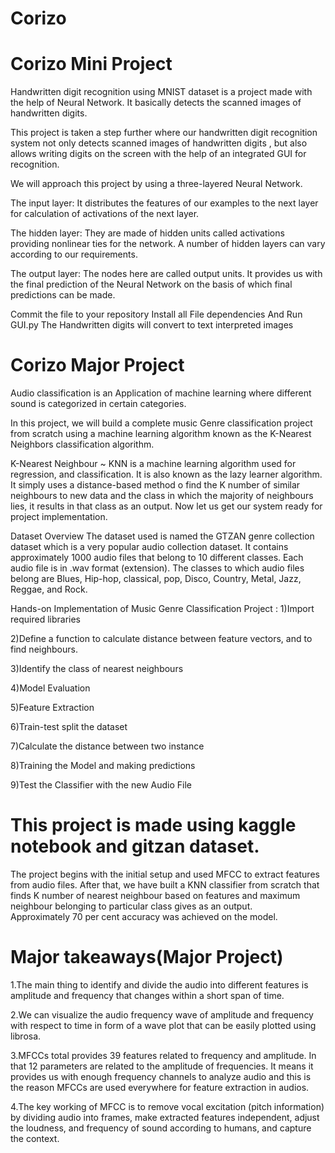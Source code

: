 # Corizo
# Corizo Mini Project

Handwritten digit recognition using MNIST dataset is a  project made with the help of Neural Network. 
It basically detects the scanned images of handwritten digits. 

This  project is taken a step further where our handwritten digit recognition system not only detects scanned images of handwritten digits ,
but also allows writing digits on the screen with the help of an integrated GUI for recognition. 

We will approach this project by using a three-layered Neural Network. 

The input layer: It distributes the features of our examples to the next layer for calculation of activations of the next layer.

The hidden layer: They are made of hidden units called activations providing nonlinear ties for the network. 
                  A number of hidden layers can vary according to our requirements.
                  
The output layer: The nodes here are called output units. It provides us with the final prediction of the Neural Network on the basis of which 
                  final predictions can be made.
                  
Commit the file to your repository 
Install all File dependencies
And Run GUI.py
The Handwritten digits will convert to text interpreted images



# Corizo Major Project

Audio classification is an Application of machine learning where different sound is categorized in certain categories. 

In this project, we will build a complete music Genre classification project from scratch using a machine learning algorithm known as the K-Nearest Neighbors classification algorithm.

K-Nearest Neighbour ~ KNN is a machine learning algorithm used for regression, and classification. It is also known as the lazy learner algorithm. It simply uses a distance-based method o find the K number of similar neighbours to new data and the class in which the majority of neighbours lies, it results in that class as an output. Now let us get our system ready for project implementation.

Dataset Overview
The dataset used is named the GTZAN genre collection dataset which is a very popular audio collection dataset. It contains approximately 1000 audio files that belong to 10 different classes. Each audio file is in .wav format (extension). The classes to which audio files belong are Blues, Hip-hop, classical, pop, Disco, Country, Metal, Jazz, Reggae, and Rock.

Hands-on Implementation of Music Genre Classification Project :
1)Import required libraries

2)Define a function to calculate distance between feature vectors, and to find neighbours.

3)Identify the class of nearest neighbours

4)Model Evaluation

5)Feature Extraction

6)Train-test split the dataset

7)Calculate the distance between two instance

8)Training the Model and making predictions

9)Test the Classifier with the new Audio File

# This project is made using kaggle notebook and gitzan dataset.


The project begins with the initial setup and used MFCC to extract features from audio files. 
After that, we have built a KNN classifier from scratch that finds K number of nearest neighbour based on features and maximum neighbour belonging to particular class gives as an output.  
Approximately 70 per cent accuracy was achieved on the model.

# Major takeaways(Major Project)
1.The main thing to identify and divide the audio into different features is amplitude and frequency that changes within a short span of time.

2.We can visualize the audio frequency wave of amplitude and frequency with respect to time in form of a wave plot that can be easily plotted using librosa.

3.MFCCs total provides 39 features related to frequency and amplitude. In that 12 parameters are related to the amplitude of frequencies. It means it provides us with enough frequency channels to analyze audio and this is the reason MFCCs are used everywhere for feature extraction in audios.

4.The key working of MFCC is to remove vocal excitation (pitch information) by dividing audio into frames, make extracted features independent, adjust the loudness, and frequency of sound according to humans, and capture the context.

